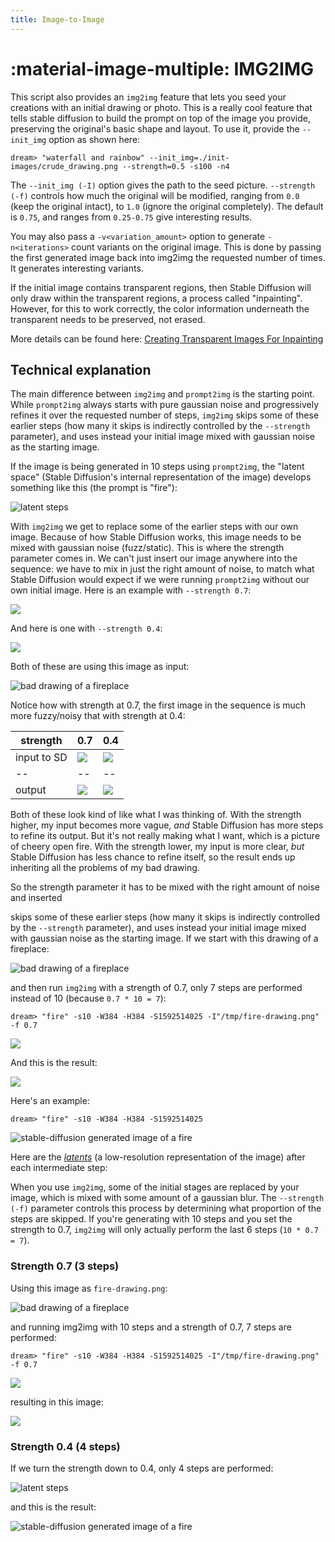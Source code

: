 ```yaml
---
title: Image-to-Image
---
```


# :material-image-multiple: **IMG2IMG**

This script also provides an `img2img` feature that lets you seed your creations with an initial
drawing or photo. This is a really cool feature that tells stable diffusion to build the prompt on
top of the image you provide, preserving the original's basic shape and layout. To use it, provide
the `--init_img` option as shown here:

```commandline
dream> "waterfall and rainbow" --init_img=./init-images/crude_drawing.png --strength=0.5 -s100 -n4
```

The `--init_img (-I)` option gives the path to the seed picture. `--strength (-f)` controls how much
the original will be modified, ranging from `0.0` (keep the original intact), to `1.0` (ignore the
original completely). The default is `0.75`, and ranges from `0.25-0.75` give interesting results.

You may also pass a `-v<variation_amount>` option to generate `-n<iterations>` count variants on
the original image. This is done by passing the first generated image
back into img2img the requested number of times. It generates
interesting variants.

If the initial image contains transparent regions, then Stable Diffusion will only draw within the
transparent regions, a process called "inpainting". However, for this to work correctly, the color
information underneath the transparent needs to be preserved, not erased.

More details can be found here:
[Creating Transparent Images For Inpainting](./INPAINTING.md#creating-transparent-regions-for-inpainting)

## Technical explanation

The main difference between `img2img` and `prompt2img` is the starting point. While `prompt2img` always starts with pure 
gaussian noise and progressively refines it over the requested number of steps, `img2img` skips some of these earlier steps 
(how many it skips is indirectly controlled by the `--strength` parameter), and uses instead your initial image mixed with gaussian noise as the starting image. 

If the image is being generated in 10 steps using `prompt2img`, the "latent space" (Stable Diffusion's internal representation of the image) develops something like this (the prompt is "fire"):

![latent steps](../assets/img2img/000019.steps.png)

With `img2img` we get to replace some of the earlier steps with our own image. Because of how Stable Diffusion works, this image needs to be mixed with gaussian noise (fuzz/static). This is where the strength parameter comes in. We can't just insert our image anywhere into the sequence: we have to mix in just the right amount of noise, to match what Stable Diffusion would expect if we were running `prompt2img` without our own initial image. Here is an example with `--strength 0.7`:

![](../assets/img2img/000032.steps.gravity.png)

And here is one with `--strength 0.4`:

![](../assets/img2img/000031.steps.gravity.png)

Both of these are using this image as input:

![bad drawing of a fireplace](../assets/img2img/fire-drawing.png)

Notice how with strength at 0.7, the first image in the sequence is much more fuzzy/noisy that with strength at 0.4:

| strength | 0.7 | 0.4 |
| -- | -- | -- |
| input to SD | ![](../assets/img2img/000032.step-0.png) | ![](../assets/img2img/000031.step-0.png) |
| -- | -- | -- | 
| output | ![](../assets/img2img/000032.1592514025.png) | ![](../assets/img2img/000031.1592514025.png) |

Both of these look kind of like what I was thinking of. With the strength higher, my input becomes more vague, *and* Stable Diffusion has more steps to refine its output. But it's not really making what I want, which is a picture of cheery open fire. With the strength lower, my input is more clear, *but* Stable Diffusion has less chance to refine itself, so the result ends up inheriting all the problems of my bad drawing.



So the strength parameter  it has to be mixed with the right amount of noise and inserted 

skips some of these earlier steps (how many it skips is indirectly controlled by the `--strength` 
parameter), and uses instead your initial image mixed with gaussian noise as the starting image. If we start with this
drawing of a fireplace:

![bad drawing of a fireplace](../assets/img2img/fire-drawing.png)

and then run `img2img` with a strength of 0.7, only 7 steps are performed instead of 10 (because `0.7 * 10 = 7`):
```commandline
dream> "fire" -s10 -W384 -H384 -S1592514025 -I"/tmp/fire-drawing.png" -f 0.7
```
![](../assets/img2img/000032.steps.gravity.png)

And this is the result:

![](../assets/img2img/000032.1592514025.png)


Here's an example:
```commandline
dream> "fire" -s10 -W384 -H384 -S1592514025
```
![stable-diffusion generated image of a fire](../assets/img2img/000019.1592514025.png)

Here are the *[latents](https://discuss.huggingface.co/t/decoding-latents-to-rgb-without-upscaling/23204)* (a 
low-resolution representation of the image) after each intermediate step:

When you use `img2img`, some of the initial stages are replaced by your image, which is mixed with some amount of a 
gaussian blur. The `--strength (-f)` parameter controls this process by determining what proportion of the steps are 
skipped. If you're generating with 10 steps and you set the strength to 0.7, `img2img` will only actually perform the 
last 6 steps (`10 * 0.7 = 7`).

### Strength 0.7 (3 steps)
Using this image as `fire-drawing.png`:

![bad drawing of a fireplace](../assets/img2img/fire-drawing.png)

and running img2img with 10 steps and a strength of 0.7, 7 steps are performed:
```commandline
dream> "fire" -s10 -W384 -H384 -S1592514025 -I"/tmp/fire-drawing.png" -f 0.7
```
![](../assets/img2img/000032.steps.gravity.png)

resulting in this image:

![](../assets/img2img/000032.1592514025.png)

### Strength 0.4 (4 steps)
If we turn the strength down to 0.4, only 4 steps are performed:

![latent steps](../assets/img2img/000031.steps.gravity.png)

and this is the result:

![stable-diffusion generated image of a fire](../assets/img2img/000031.1592514025.png)
